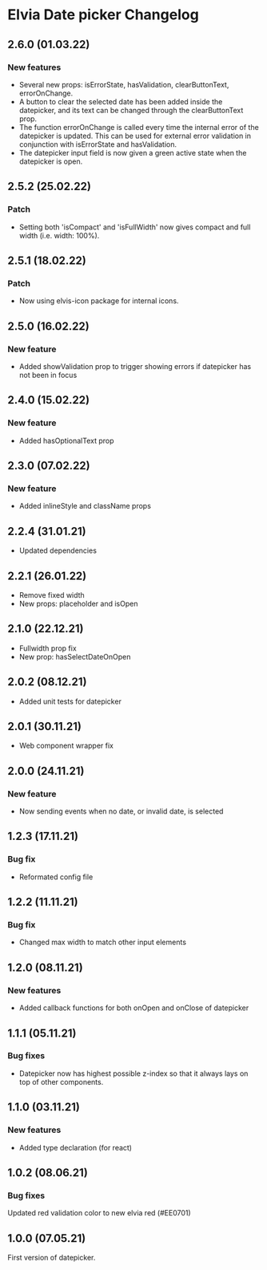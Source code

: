# Elvia Date picker Changelog

## 2.6.0 (01.03.22)

### New features

- Several new props: isErrorState, hasValidation, clearButtonText, errorOnChange.
- A button to clear the selected date has been added inside the datepicker, and its text can be changed
  through the clearButtonText prop.
- The function errorOnChange is called every time the internal error of the datepicker is updated. This can be
  used for external error validation in conjunction with isErrorState and hasValidation.
- The datepicker input field is now given a green active state when the datepicker is open.

## 2.5.2 (25.02.22)

### Patch

- Setting both 'isCompact' and 'isFullWidth' now gives compact and full width (i.e. width: 100%).

## 2.5.1 (18.02.22)

### Patch

- Now using elvis-icon package for internal icons.

## 2.5.0 (16.02.22)

### New feature

- Added showValidation prop to trigger showing errors if datepicker has not been in focus

## 2.4.0 (15.02.22)

### New feature

- Added hasOptionalText prop

## 2.3.0 (07.02.22)

### New feature

- Added inlineStyle and className props

## 2.2.4 (31.01.21)

- Updated dependencies

## 2.2.1 (26.01.22)

- Remove fixed width
- New props: placeholder and isOpen

## 2.1.0 (22.12.21)

- Fullwidth prop fix
- New prop: hasSelectDateOnOpen

## 2.0.2 (08.12.21)

- Added unit tests for datepicker

## 2.0.1 (30.11.21)

- Web component wrapper fix

## 2.0.0 (24.11.21)

### New feature

- Now sending events when no date, or invalid date, is selected

## 1.2.3 (17.11.21)

### Bug fix

- Reformated config file

## 1.2.2 (11.11.21)

### Bug fix

- Changed max width to match other input elements

## 1.2.0 (08.11.21)

### New features

- Added callback functions for both onOpen and onClose of datepicker

## 1.1.1 (05.11.21)

### Bug fixes

- Datepicker now has highest possible z-index so that it always lays on top of other components.

## 1.1.0 (03.11.21)

### New features

- Added type declaration (for react)

## 1.0.2 (08.06.21)

### Bug fixes

Updated red validation color to new elvia red (#EE0701)

## 1.0.0 (07.05.21)

First version of datepicker.
